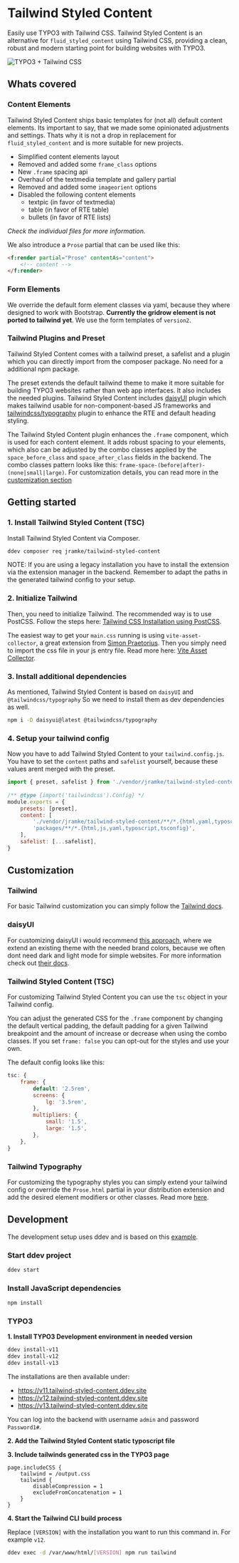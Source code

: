 # Tailwind Styled Content

Easily use TYPO3 with Tailwind CSS. Tailwind Styled Content is an alternative for `fluid_styled_content` using Tailwind CSS, providing a clean, robust and modern starting point for building websites with TYPO3.

![TYPO3 + Tailwind CSS](https://github.com/user-attachments/assets/a2819c93-4682-4e61-9486-03519adad2ad)

## Whats covered

### Content Elements

Tailwind Styled Content ships basic templates for (not all) default content elements. Its important to say, that we made some opinionated adjustments and settings. Thats why it is not a drop in replacement for `fluid_styled_content` and is more suitable for new projects.
- Simplified content elements layout
- Removed and added some `frame_class` options
- New `.frame` spacing api
- Overhaul of the textmedia template and gallery partial
- Removed and added some `imageorient` options
- Disabled the following content elements 
    - textpic (in favor of textmedia)
    - table (in favor of RTE table)
    - bullets (in favor of RTE lists)

*Check the individual files for more information.*

We also introduce a `Prose` partial that can be used like this:

```html
<f:render partial="Prose" contentAs="content">
    <!-- content -->
</f:render>
```

### Form Elements

We override the default form element classes via yaml, because they where designed to work with Bootstrap. **Currently the gridrow element is not ported to tailwind yet**. We use the form templates of `version2`.

### Tailwind Plugins and Preset

Tailwind Styled Content comes with a tailwind preset, a safelist and a plugin which you can directly import from the composer package. No need for a additional npm package.

The preset extends the default tailwind theme to make it more suitable for building TYPO3 websites rather than web app interfaces. It also includes the needed plugins. Tailwind Styled Content includes [daisyUI](https://daisyui.com/) plugin which makes tailwind usable for non-component-based JS frameworks and [tailwindcss/typography](https://tailwindcss.com/docs/typography-plugin) plugin to enhance the RTE and default heading styling.

The Tailwind Styled Content plugin enhances the `.frame` component, which is used for each content element. It adds robust spacing to your elements, which also can be adjusted by the combo classes applied by the `space_before_class` and `space_after_class` fields in the backend. The combo classes pattern looks like this: `frame-space-(before|after)-(none|small|large)`. For customization details, you can read more in the [customization section](#customization)

## Getting started

### 1. Install Tailwind Styled Content (TSC)

Install Tailwind Styled Content via Composer.
```bash
ddev composer req jramke/tailwind-styled-content
```
NOTE: If you are using a legacy installation you have to install the extension via the extension manager in the backend. Remember to adapt the paths in the generated tailwind config to your setup.

### 2. Initialize Tailwind

Then, you need to initialize Tailwind. The recommended way is to use PostCSS. Follow the steps here: [Tailwind CSS Installation using PostCSS](https://tailwindcss.com/docs/installation/using-postcss).

The easiest way to get your `main.css` running is using `vite-asset-collector`, a great extension from [Simon Praetorius](https://github.com/s2b). Then you simply need to  import the css file in your js entry file. Read more here: [Vite Asset Collector](https://github.com/s2b/vite-asset-collector).

### 3. Install additional dependencies

As mentioned, Tailwind Styled Content is based on `daisyUI` and `@tailwindcss/typography` So we need to install them as dev dependencies as well.
```bash
npm i -D daisyui@latest @tailwindcss/typography
```

### 4. Setup your tailwind config

Now you have to add Tailwind Styled Content to your `tailwind.config.js`. You have to set the `content` paths and `safelist` yourself, because these values arent merged with the preset.

```js
import { preset, safelist } from './vendor/jramke/tailwind-styled-content';
 
/** @type {import('tailwindcss').Config} */
module.exports = {
	presets: [preset],
	content: [
		'./vendor/jramke/tailwind-styled-content/**/*.{html,yaml,typoscript,tsconfig}',
		'packages/**/*.{html,js,yaml,typoscript,tsconfig}',
	],
	safelist: [...safelist],
}
```

## Customization

### Tailwind
For basic Tailwind customization you can simply follow the [Tailwind docs](https://tailwindcss.com/docs/configuration).

### daisyUI
For customizing daisyUI i would recommend [this approach](https://daisyui.com/docs/themes/#-7), where we extend an existing theme with the needed brand colors, because we often dont need dark and light mode for simple websites. For more information check out [their docs](https://daisyui.com/docs/customize/).

### Tailwind Styled Content (TSC)
For customizing Tailwind Styled Content you can use the `tsc` object in your Tailwind config.

You can adjust the generated CSS for the `.frame` component by changing the default vertical padding, the default padding for a given Tailwind breakpoint and the amount of increase or decrease when using the combo classes. If you set `frame: false` you can opt-out for the styles and use your own.

The default config looks like this:
```js
tsc: {
    frame: {
        default: '2.5rem',
        screens: {
            lg: '3.5rem',
        },
        multipliers: {
            small: '1.5',
            large: '1.5',
        },
    },
}
```

### Tailwind Typography

For customizing the typography styles you can simply extend your tailwind config or override the `Prose.html` partial in your distribution extension and add the desired element modifiers or other classes. Read more [here](https://tailwindcss.com/docs/typography-plugin).


## Development

The development setup uses ddev and is based on this [example](https://github.com/a-r-m-i-n/ddev-for-typo3-extensions).

### Start ddev project
```bash
ddev start
```

### Install JavaScript dependencies
```bash
npm install
```

### TYPO3

**1. Install TYPO3 Development environment in needed version**
```bash
ddev install-v11
ddev install-v12
ddev install-v13
```
The installations are then available under:
- https://v11.tailwind-styled-content.ddev.site
- https://v12.tailwind-styled-content.ddev.site
- https://v13.tailwind-styled-content.ddev.site

You can log into the backend with username `admin` and password `Password1#`.

**2. Add the Tailwind Styled Content static typoscript file**

**3. Include tailwinds generated css in the TYPO3 page**
```
page.includeCSS {
    tailwind = /output.css
    tailwind {
    	disableCompression = 1
    	excludeFromConcatenation = 1
    }
}
```

**4. Start the Tailwind CLI build process**

Replace `[VERSION]` with the installation you want to run this command in. For example `v12`.  
```bash
ddev exec -d /var/www/html/[VERSION] npm run tailwind
```


